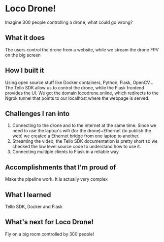 # Loco Drone!
Imagine 300 people controlling a drone, what could go wrong?

## What it does
The users control the drone from a website, while we stream the drone FPV on the big screen
## How I built it
Using open source stuff like Docker containers, Python, Flask, OpenCV...
The Tello SDK allow us to control the drone, while the Flask frontend provides the UI.
We got the domain locodrone.online, which redirects to the Ngrok tunnel that points to our localhost where the webpage is served.
## Challenges I ran into
1. Connecting to the drone and to the internet at the same time. Since we need to use the laptop's wifi (for the drone)+Ethernet (to publish the web) we created a Ethernet bridge from one laptop to another.
2. Streaming the video, the Tello SDK documentation is pretty short so we checked the low level source code to understand how to use it.
3. Connecting multiple clients to Flask in a reliable way

## Accomplishments that I'm proud of
Make the pipeline work. It is actually very complex
## What I learned
Tello SDK, Docker and Flask
## What's next for Loco Drone!
Fly on a big room controlled by 300 people!
